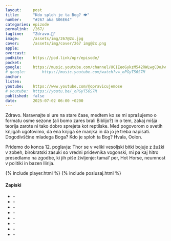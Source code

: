 ```yaml
---
layout: 	post
title:  	"Kdo sploh je ta Bog? 👁️"
number: 	"#267 aka S06E64"
categories:	epizode
permalink:	/267/
tagline: 	"Zdravo.👋"
image:		/assets/img/267@2x.jpg
cover:		/assets/img/cover/267 img@2x.png
apple:		
overcast:	
podkite:	https://pod.link/opr/episode/
pocket:		
google:		https://music.youtube.com/channel/UCIEeoGykzM542RWLwgCDoJw
# google:		https://music.youtube.com/watch?v=_oPGyT56S7M
anchor:		
listen:		
youtube:	https://www.youtube.com/@opravicujemose
# youtube:	https://youtu.be/_oPGyT56S7M
published:	false
date: 		2025-07-02 06:00 +0200
---
```


Zdravo. Naravnajte si ure na stare čase, medtem ko se mi sprašujemo o formatu osme sezone (ali bomo zares brali Biblijo?) in o tem, zakaj mišja teorija zarote ni tako dobro sprejeta kot reptilske. Med pogovorom o svetih knjigah ugotovimo, da ena knjiga še manjka in da jo je treba napisati. Dogodivščine mladega Boga? Kdo je sploh ta Bog? Hvala, Oolon.  

Pridemo do konca 12. poglavja: Thor se v veliki vesoljski bitki bojuje z žužki v zobeh, birokratski zasuki so vredni pridevnika vogonski, mi pa kaj hitro presedlamo na zgodbe, ki jih piše življenje: tamal’ per, Hot Horse, neumnost v politiki in bazen Ilirija. 

{% include player.html %}
{% include poslusaj.html %}

<!--break-->

#### Zapiski

- []() - 
- []() - 
- []() - 
- []() - 
- []() - 
- []() - 
- []() - 
- []() - 